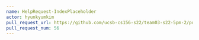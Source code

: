 ```yaml
---
name: HelpRequest-IndexPlaceholder
actor: hyunkyumkim
pull_request_url: https://github.com/ucsb-cs156-s22/team03-s22-5pm-2/pull/56
pull_request_num: 56
---
```

